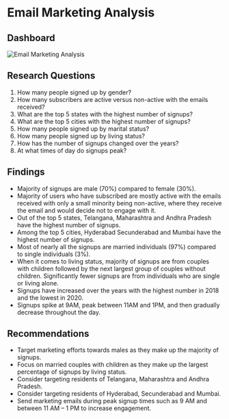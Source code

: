 # Email Marketing Analysis

## Dashboard

![Email Marketing Analysis](https://user-images.githubusercontent.com/123024674/227967441-48e27f53-7501-42bc-8768-7735db83dfc7.png)

## Research Questions

1. How many people signed up by gender?
2. How many subscribers are active versus non-active with the emails received?
3. What are the top 5 states with the highest number of signups?
4. What are the top 5 cities with the highest number of signups?
5. How many people signed up by marital status?
6. How many people signed up by living status?
7. How has the number of signups changed over the years?
8. At what times of day do signups peak?

## Findings

-	Majority of signups are male (70%) compared to female (30%).
-	Majority of users who have subscribed are mostly active with the emails received with only a small minority being non-active, where they receive the email and would decide not to engage with it.
-	Out of the top 5 states, Telangana, Maharashtra and Andhra Pradesh have the highest number of signups.
-	Among the top 5 cities, Hyderabad Secunderabad and Mumbai have the highest number of signups.
-	Most of nearly all the signups are married individuals (97%) compared to single individuals (3%).
-	When it comes to living status, majority of signups are from couples with children followed by the next largest group of couples without children. Significantly fewer signups are from individuals who are single or living alone.
-	Signups have increased over the years with the highest number in 2018 and the lowest in 2020.
- Signups spike at 9AM, peak between 11AM and 1PM, and then gradually decrease throughout the day.

## Recommendations

-	Target marketing efforts towards males as they make up the majority of signups.
-	Focus on married couples with children as they make up the largest percentage of signups by living status.
-	Consider targeting residents of Telangana, Maharashtra and Andhra Pradesh.
-	Consider targeting residents of Hyderabad, Secunderabad and Mumbai.
-	Send marketing emails during peak signup times such as 9 AM and between 11 AM – 1 PM to increase engagement.

